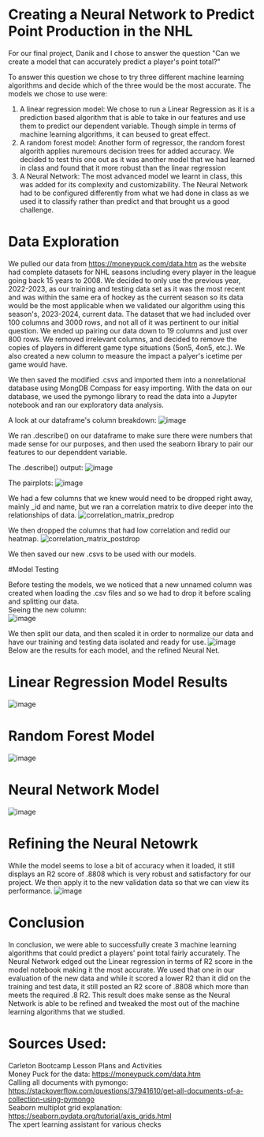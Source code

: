 # Creating a Neural Network to Predict Point Production in the NHL

For our final project, Danik and I chose to answer the question "Can we create a model that can accurately predict a player's point total?" </br>

To answer this question we chose to try three different machine learning algorithms and decide which of the three would be the most accurate. The models we chose to use were:

1. A linear regression model: We chose to run a Linear Regression as it is a prediction based algorithm that is able to take in our features and use them to predict our dependent variable. Though simple in terms of machine learning algorithms, it can beused to great effect.
2. A random forest model: Another form of regressor, the random forest algorith applies nuremours decision trees for added accuracy. We decided to test this one out as it was another model that we had learned in class and found that it more robust than the linear regression
3. A Neural Network: The most advanced model we learnt in class, this was added for its complexity and customizability. The Neural Network had to be configured differently from what we had done in class as we used it to classify rather than predict and that brought us a good challenge.

# Data Exploration
We pulled our data from https://moneypuck.com/data.htm as the website had complete datasets for NHL seasons including every player in the league going back 15 years to 2008. We decided to only use the previous year, 2022-2023, as our training and testing data set as it was the most recent and was within the same era of hockey as the current season so its data would be the most applicable when we validated our algorithm using this season's, 2023-2024, current data. The dataset that we had included over 100 columns and 3000 rows, and not all of it was pertinent to our initial question. We ended up pairing our data down to 19 columns and just over 800 rows. We removed irrelevant columns, and decided to remove the copies of players in different game type situations (5on5, 4on5, etc.). We also created a new column to measure the impact a palyer's icetime per game would have. 

We then saved the modified .csvs and imported them into a nonrelational database using MongDB Compass for easy importing. With the data on our database, we used the pymongo library to read the data into a Jupyter notebook and ran our exploratory data analysis.

A look at our dataframe's column breakdown:
![image](https://github.com/Duffye23/hockey_project/assets/58863493/6a9fa0a9-af5c-40cf-ac9c-803ed39c1ca7)

We ran .describe() on our dataframe to make sure there were numbers that made sense for our purposes, and then used the seaborn library to pair our features to our dependdent variable.

The .describe() output:
![image](https://github.com/Duffye23/hockey_project/assets/58863493/3f178c1f-e33e-45f6-b10e-7f2445baff89)

The pairplots:
![image](https://github.com/Duffye23/hockey_project/assets/58863493/0bceb6e2-34c6-4e3c-818a-d0a6d34b7551)


We had a few columns that we knew would need to be dropped right away, mainly _id and name, but we ran a correlation matrix to dive deeper into the relationships of data.
![correlation_matrix_predrop](https://github.com/Duffye23/hockey_project/assets/58863493/2be2c697-6d3e-45b2-9df7-b00adc5ef6b0)


We then dropped the columns that had low correlation and redid our heatmap.
![correlation_matrix_postdrop](https://github.com/Duffye23/hockey_project/assets/58863493/1005ef44-790d-4be0-bf2a-7e98c3bd383d)

We then saved our new .csvs to be used with our models.

#Model Testing

Before testing the models, we we noticed that a new unnamed column was created when loading the .csv files and so we had to drop it before scaling and splitting our data.</br>
Seeing the new column:</br>
![image](https://github.com/Duffye23/hockey_project/assets/58863493/808d48f3-a564-45c9-b8fa-93ad60d4c67b)

We then split our data, and then scaled it in order to normalize our data and have our training and testing data isolated and ready for use.
![image](https://github.com/Duffye23/hockey_project/assets/58863493/a3e9972b-0cdd-470b-9048-d6c1ecfb4782)</br>
Below are the results for each model, and the refined Neural Net.

# Linear Regression Model Results
![image](https://github.com/Duffye23/hockey_project/assets/58863493/bf239af6-7f46-4f8a-967d-169796a878b7)

# Random Forest Model
![image](https://github.com/Duffye23/hockey_project/assets/58863493/6029376c-14f8-4cdf-8939-cbaed6d5a305)


# Neural Network Model
![image](https://github.com/Duffye23/hockey_project/assets/58863493/646db112-e3d1-49e8-8815-d311612370ed)


# Refining the Neural Netowrk
While the model seems to lose a bit of accuracy when it loaded, it still displays an R2 score of .8808 which is very robust and satisfactory for our project. We then apply it to the new validation data so that we can view its performance.
![image](https://github.com/Duffye23/hockey_project/assets/58863493/5b0b99e7-6604-4af3-abeb-5a4b2eb7cc05)

# Conclusion
In conclusion, we were able to successfully create 3 machine learning algorithms that could predict a players' point total fairly accurately. The Neural Network edged out the Linear regression in terms of R2 score in the model notebook making it the most accurate. We used that one in our evaluation of the new data and while it scored a lower R2 than it did on the training and test data, it still posted an R2 score of .8808 which more than meets the required .8 R2. This result does make sense as the Neural Network is able to be refined and tweaked the most out of the machine learning algorithms that we studied.


# Sources Used:
Carleton Bootcamp Lesson Plans and Activities</br>
Money Puck for the data: https://moneypuck.com/data.htm</br>
Calling all documents with pymongo: https://stackoverflow.com/questions/37941610/get-all-documents-of-a-collection-using-pymongo</br>
Seaborn multiplot grid explanation: https://seaborn.pydata.org/tutorial/axis_grids.html</br>
The xpert learning assistant for various checks</br>
